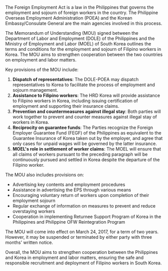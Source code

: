 The Foreign Employment Act is a law in the Philippines that governs the employment and sojourn of foreign workers in the country. The Philippine Overseas Employment Administration (POEA) and the Korean Embassy/Consulate General are the main agencies involved in this process.

The Memorandum of Understanding (MOU) signed between the Department of Labor and Employment (DOLE) of the Philippines and the Ministry of Employment and Labor (MOEL) of South Korea outlines the terms and conditions for the employment and sojourn of Filipino workers in Korea. The MOU aims to strengthen cooperation between the two countries on employment and labor matters.

Key provisions of the MOU include:

1. **Dispatch of representatives**: The DOLE-POEA may dispatch representatives to Korea to facilitate the process of employment and sojourn management.
2. **Assistance to Filipino workers**: The HRD Korea will provide assistance to Filipino workers in Korea, including issuing certification of employment and supporting their insurance claims.
3. **Prevention and countermeasures against illegal stay**: Both parties will work together to prevent and counter measures against illegal stay of workers in Korea.
4. **Reciprocity on guarantee funds**: The Parties recognize the Foreign Employer Guarantee Fund (FEGF) of the Philippines as equivalent to the Guarantee Insurance of Korea taken out by the employer, and agree that only cases for unpaid wages will be governed by the latter insurance.
5. **MOEL's role in settlement of worker claims**: The MOEL will ensure that all claims of workers pursuant to the preceding paragraph will be continuously pursued and settled in Korea despite the departure of the Filipino worker.

The MOU also includes provisions on:

* Advertising key contents and employment procedures
* Assistance in advertising the EPS through various means
* Encouraging voluntary return of workers upon completion of their employment sojourn
* Regular exchange of information on measures to prevent and reduce overstaying workers
* Cooperation in implementing Returnee Support Program of Korea in the Philippines and Philippine OFW Reintegration Program

The MOU will come into effect on March 24, 2017, for a term of two years. However, it may be suspended or terminated by either party with three months' written notice.

Overall, the MOU aims to strengthen cooperation between the Philippines and Korea in employment and labor matters, ensuring the safe and responsible recruitment and deployment of Filipino workers in South Korea.
